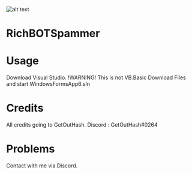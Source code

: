 ![alt text](https://i.imgur.com/TMUSyHe.png)
# RichBOTSpammer


# Usage
Download Visual Studio. !WARNING! This is not VB.Basic
Download Files and start WindowsFormsApp6.sln


# Credits
All credits going to GetOutHash.
Discord : GetOutHash#0264


# Problems
Contact with me via Discord.
